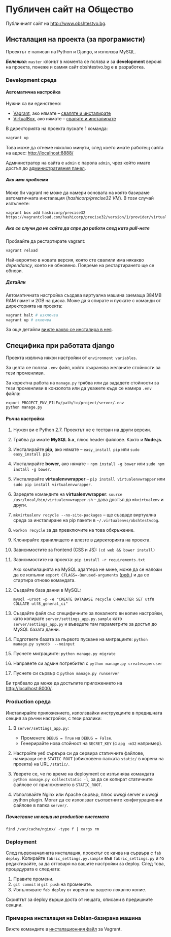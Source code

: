 # Публичен сайт на Общество

Публичният сайт на http://www.obshtestvo.bg.

## Инсталация на проекта (за програмисти)

Проектът е написан на Python и Django, и използва MySQL.

***Бележка:*** `master` клонът в момента се ползва и за **development** версия на проекта, понеже и самия сайт obshtestvo.bg е в разработка.

### Development среда
#### Автоматична настройка

Нужни са ви единствено:

 - [Vagrant](http://www.vagrantup.com/), ако нямате – [сваляте и инсталирате](
https://www.vagrantup.com/downloads.html)
 - [VirtualBox](https://www.virtualbox.org/), ако нямате – [сваляте и инсталирате](https://www.virtualbox.org/wiki/Downloads)

В директорията на проекта пускате 1 команда:

```sh
vagrant up
```

Това може да отнеме няколко минути, след което имате работещ сайта на адрес:  [http://localhost:8888/](http://localhost:8888/)

Администратор на сайта е `admin` с парола `admin`, чрез който имате достъп до [административния панел](http://localhost:8888/admin/).

##### Ако има проблеми

Може би vagrant не може да намери основата на която базираме автоматичната инсталация (*hashicorp/precise32 VM*). В този случай изпълнете:

```
vagrant box add hashicorp/precise32 https://vagrantcloud.com/hashicorp/precise32/version/1/provider/virtualbox.box
```

##### Ако се случи да не сайта да спре да работи след като pull-нете

Пробвайте да рестартирате vagrant:

```
vagrant reload
```

Най-вероятно в новата версия, която сте свалили има някакво *dependancy*, което не обновено. Повреме на рестартирането ще се обнови.



##### Детайли
Автоматичната настройка създава виртуална машина заемаща 384MB RAM памет и 2GB на диска. Може да я спирате и пускате с команди от директорията на проекта:

```sh
vagrant halt # изключва
vagrant up # включва
```

За още детайли [вижте какво се инсталира в нея](bootstrap.sh).

## Специфика при работата django

Проекта извлича някои настройки от `environment variables`.

За целта се ползва `.env` файл, който съхранява желаните стойности за тези променливи.

За коректна работа на `manage.py` трябва или да зададете стойности за тези
променливи в конзолота или да укажете къде се намира `.env` файла:
```
export PROJECT_ENV_FILE=/path/to/project/server/.env
python manage.py
```

#### Ръчна настройка


1. Нужен ви е Python 2.7. Проектът не е тестван на други версии.
1. Трябва да имате **MySQL 5.x**, плюс header файлове. Както и **Node.js**.
1. Инсталирайте **pip**, ако нямате – `easy_install pip` или `sudo easy_install pip`
1. Инсталирайте **bower**, ако нямате – `npm install -g bower` или `sudo npm install -g bower`.
1. Инсталирайте **virtualenvwrapper** – `pip install virtualenvwrapper` или `sudo pip install virtualenvwrapper`.
1. Заредете командите на **virtualenvwrapper**: `source /usr/local/bin/virtualenvwrapper.sh` – дава достъп до `mkvirtualenv` и други.
1. `mkvirtualenv recycle --no-site-packages` – ще създаде виртуална среда за инсталиране на pip пакети в `~/.virtualenvs/obshtestvobg`.
1. `workon recycle` за да превключите на това обкръжение.
1. Клонирайте хранилището и влезте в директорията на проекта.
1. Зависимостите за frontend (CSS и JS): `(cd web && bower install)`
1. Зависимостите на проекта: `pip install -r requirements.txt`

    Ако компилацията на MySQL адаптера не мине, може да се наложи да се изпълни `export CFLAGS=-Qunused-arguments` ([реф.](http://stackoverflow.com/questions/22313407/clang-error-unknown-argument-mno-fused-madd-python-package-installation-fa)) и да се стартира отново командата.
1. Създайте база данни в MySQL:

    ```
    mysql -uroot -p -e "CREATE DATABASE recycle CHARACTER SET utf8 COLLATE utf8_general_ci"
    ```
1. Създайте файл със специфичните за локалното ви копие настройки, като копирате `server/settings_app.py.sample` като `server/settings_app.py` и въведете там параметрите за достъп до MySQL базата данни.
1. Подгответе базата за първото пускане на миграциите: `python manage.py syncdb  --noinput`
1. Пуснете миграциите: `python manage.py migrate`
1. Направете си админ потребител с `python manage.py createsuperuser`
1. Пуснете си сървър с `python manage.py runserver`

Би трябвало да може да достъпите приложението на [http://localhost:8000/](http://localhost:8000/).

### Production среда

Инсталирайте приложението, използвайки инструкциите в предишната секция за ръчни настройки, с тези разлики:

1. В `server/settings_app.py`:

	- Променете `DEBUG = True` на `DEBUG = False`.
	- Генерирайте нова стойност на `SECRET_KEY` (с `apg -m32` например).

2. Настройте уеб сървъра си да сервира статичните файлове, намиращи се в `STATIC_ROOT` (обикновено папката `static/` в корена на проекта) на URL `/static/`.
3. Уверете се, че по време на deployment се изпълнява командата `python manage.py collectstatic -l`, за да се копират статичните файлове от приложението в `STATIC_ROOT`.
4. Използвайте Nginx или Apache сървър, плюс uwsgi server и uwsgi python plugin. Могат да се използват съответните конфигурационни файлове в папка `server/`.

##### Почистване на кеша на production системата

```
find /var/cache/nginx/ -type f | xargs rm
```

### Deployment

След първоначалната инсталация, проектът се качва на сървъра с `fab deploy`. Копирайте `fabric_settings.py.sample` във `fabric_settings.py` и го редактирайте, за да отговаря на вашите настройки за deploy. След това, процедурата е следната:

1. Правите промени.
2. `git commit` и `git push` на промените.
3. Изпълнявате `fab deploy` от корена на вашето локално копие.

Скриптът за deploy върши доста от нещата, описани в предишните секции.

### Примерна инсталация на Debian-базирана машина

Вижте командите в [инсталационния файл](bootstrap.sh) за Vagrant.

